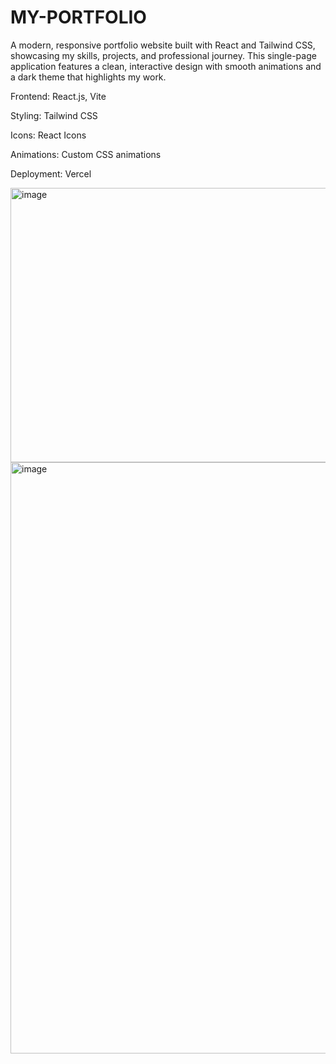 # MY-PORTFOLIO
A modern, responsive portfolio website built with React and Tailwind CSS, showcasing my skills, projects, and professional journey. This single-page application features a clean, interactive design with smooth animations and a dark theme that highlights my work.



Frontend: React.js, Vite

Styling: Tailwind CSS

Icons: React Icons

Animations: Custom CSS animations

Deployment: Vercel

<img width="910" height="439" alt="image" src="https://github.com/user-attachments/assets/d8a11754-274a-4e3d-9527-f8dbc41369fc" />

<img width="910" height="946" alt="image" src="https://github.com/user-attachments/assets/029f803f-3836-4962-a4f7-cb9003d93919" />
